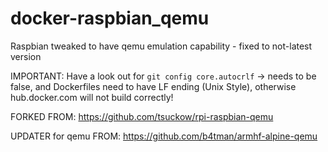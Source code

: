 # docker-raspbian_qemu
Raspbian tweaked to have qemu emulation capability - fixed to not-latest version

IMPORTANT:
Have a look out for ````git config core.autocrlf```` -> needs to be false, and Dockerfiles need to have LF ending (Unix Style), otherwise hub.docker.com will not build correctly!

FORKED FROM: https://github.com/tsuckow/rpi-raspbian-qemu 

UPDATER for qemu FROM: https://github.com/b4tman/armhf-alpine-qemu
